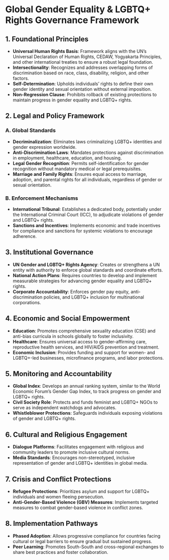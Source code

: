 # Global Gender Equality & LGBTQ+ Rights Governance Framework

## 1. Foundational Principles
- **Universal Human Rights Basis**: Framework aligns with the UN’s Universal Declaration of Human Rights, CEDAW, Yogyakarta Principles, and other international treaties to ensure a robust legal foundation.
- **Intersectionality**: Recognizes and addresses overlapping forms of discrimination based on race, class, disability, religion, and other factors.
- **Self-Determination**: Upholds individuals’ rights to define their own gender identity and sexual orientation without external imposition.
- **Non-Regression Clause**: Prohibits rollback of existing protections to maintain progress in gender equality and LGBTQ+ rights.

## 2. Legal and Policy Framework
### A. Global Standards
- **Decriminalization**: Eliminates laws criminalizing LGBTQ+ identities and gender expression worldwide.
- **Anti-Discrimination Laws**: Mandates protections against discrimination in employment, healthcare, education, and housing.
- **Legal Gender Recognition**: Permits self-identification for gender recognition without mandatory medical or legal prerequisites.
- **Marriage and Family Rights**: Ensures equal access to marriage, adoption, and parental rights for all individuals, regardless of gender or sexual orientation.

### B. Enforcement Mechanisms
- **International Tribunal**: Establishes a dedicated body, potentially under the International Criminal Court (ICC), to adjudicate violations of gender and LGBTQ+ rights.
- **Sanctions and Incentives**: Implements economic and trade incentives for compliance and sanctions for systemic violations to encourage adherence.

## 3. Institutional Governance
- **UN Gender and LGBTQ+ Rights Agency**: Creates or strengthens a UN entity with authority to enforce global standards and coordinate efforts.
- **National Action Plans**: Requires countries to develop and implement measurable strategies for advancing gender equality and LGBTQ+ rights.
- **Corporate Accountability**: Enforces gender pay equity, anti-discrimination policies, and LGBTQ+ inclusion for multinational corporations.

## 4. Economic and Social Empowerment
- **Education**: Promotes comprehensive sexuality education (CSE) and anti-bias curricula in schools globally to foster inclusivity.
- **Healthcare**: Ensures universal access to gender-affirming care, reproductive health services, and HIV/AIDS prevention and treatment.
- **Economic Inclusion**: Provides funding and support for women- and LGBTQ+-led businesses, microfinance programs, and labor protections.

## 5. Monitoring and Accountability
- **Global Index**: Develops an annual ranking system, similar to the World Economic Forum’s Gender Gap Index, to track progress on gender and LGBTQ+ rights.
- **Civil Society Role**: Protects and funds feminist and LGBTQ+ NGOs to serve as independent watchdogs and advocates.
- **Whistleblower Protections**: Safeguards individuals exposing violations of gender and LGBTQ+ rights.

## 6. Cultural and Religious Engagement
- **Dialogue Platforms**: Facilitates engagement with religious and community leaders to promote inclusive cultural norms.
- **Media Standards**: Encourages non-stereotyped, inclusive representation of gender and LGBTQ+ identities in global media.

## 7. Crisis and Conflict Protections
- **Refugee Protections**: Prioritizes asylum and support for LGBTQ+ individuals and women fleeing persecution.
- **Anti-Gender-Based Violence (GBV) Measures**: Implements targeted measures to combat gender-based violence in conflict zones.

## 8. Implementation Pathways
- **Phased Adoption**: Allows progressive compliance for countries facing cultural or legal barriers to ensure gradual but sustained progress.
- **Peer Learning**: Promotes South-South and cross-regional exchanges to share best practices and foster collaboration.